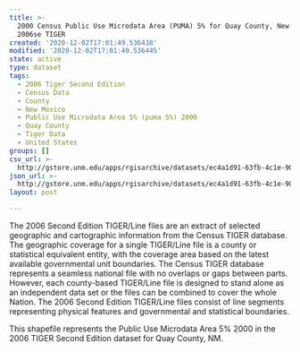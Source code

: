 ```yaml
---
title: >-
  2000 Census Public Use Microdata Area (PUMA) 5% for Quay County, New Mexico,
  2006se TIGER
created: '2020-12-02T17:01:49.536438'
modified: '2020-12-02T17:01:49.536445'
state: active
type: dataset
tags:
  - 2006 Tiger Second Edition
  - Census Data
  - County
  - New Mexico
  - Public Use Microdata Area 5% (puma 5%) 2000
  - Quay County
  - Tiger Data
  - United States
groups: []
csv_url: >-
  http://gstore.unm.edu/apps/rgisarchive/datasets/ec4a1d91-63fb-4c1e-90b5-0d3ec9c5aa45/tgr2006se_quay_puma5.derived.csv
json_url: >-
  http://gstore.unm.edu/apps/rgisarchive/datasets/ec4a1d91-63fb-4c1e-90b5-0d3ec9c5aa45/tgr2006se_quay_puma5.derived.json
layout: post

---
```

The 2006 Second Edition TIGER/Line files are an extract of selected geographic and cartographic information from the Census TIGER database.  The geographic coverage for a single TIGER/Line file is a county or statistical equivalent entity, with the coverage area based on the latest available governmental unit boundaries. The Census TIGER database represents a seamless national file with no overlaps or gaps between parts.  However, each county-based TIGER/Line file is designed to stand alone as an independent data set or the files can be combined to cover the whole Nation.  The 2006 Second Edition  TIGER/Line files consist of line segments representing physical features and governmental and statistical boundaries.  

This shapefile represents the Public Use Microdata Area 5% 2000 in the 2006 TIGER Second Edition dataset for Quay County, NM.

